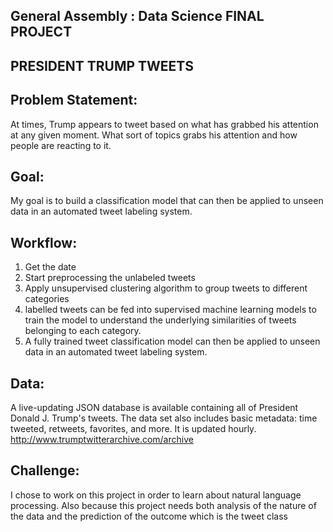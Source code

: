 ## General Assembly : Data Science FINAL PROJECT

## PRESIDENT TRUMP TWEETS 

## Problem Statement:
At times, Trump appears to tweet based on what has grabbed his attention at any given moment. What sort of topics grabs his attention and how people are reacting to it.

## Goal:

My goal is to build a classification model that can then be applied to unseen data in an automated tweet labeling system.

## Workflow:

1.	Get the date
2.	Start preprocessing the unlabeled tweets 
3.	Apply unsupervised clustering algorithm to group tweets to different categories 
4.	labelled tweets can be fed into supervised machine learning models to train the model to understand the underlying similarities of tweets belonging to each category. 
5.	A fully trained tweet classification model can then be applied to unseen data in an automated tweet labeling system. 

## Data:  

A live-updating JSON database is available containing all of President Donald J. Trump's tweets. The data set also includes basic metadata: time tweeted, retweets, favorites, and more. It is updated hourly. 
http://www.trumptwitterarchive.com/archive

## Challenge:  

I chose to work on this project in order to learn about natural language processing. Also because this project needs both analysis of the nature of the data and the prediction of the outcome which is the tweet class
